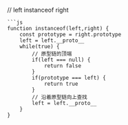 // left instanceof right
```
```js
function instanceof(left,right) {
    const prototype = right.prototype
    left = left.__proto__
    while(true) {
        // 原型链的顶端
        if(left === null) {
            return false
        }
        if(prototype === left) {
            return true
        }
        // 沿着原型链向上查找
        left = left.__proto__
    }
}
```